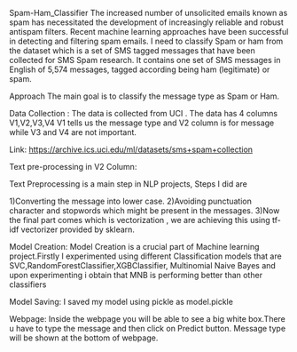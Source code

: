 Spam-Ham_Classifier
The increased number of unsolicited emails known as spam has necessitated the development of increasingly reliable and robust antispam filters. Recent machine learning approaches have been successful in detecting and filtering spam emails. I need to classify Spam or ham from the dataset which is a set of SMS tagged messages that have been collected for SMS Spam research. It contains one set of SMS messages in English of 5,574 messages, tagged according being ham (legitimate) or spam.


Approach
The main goal is to classify the message type as Spam or Ham.


Data Collection :
The data is collected from UCI .
The data has 4 columns V1,V2,V3,V4
V1 tells us the message type and V2 column is for message while V3 and V4 are not important.


Link: https://archive.ics.uci.edu/ml/datasets/sms+spam+collection

Text pre-processing in V2 Column:

Text Preprocessing is a main step in NLP projects, Steps I did are

1)Converting the message into lower case.
2)Avoiding punctuation character and stopwords which might be present in the messages.
3)Now the final part comes which is vectorization , we are achieving this using tf-idf vectorizer provided by sklearn.


Model Creation:
Model Creation is a crucial part of Machine learning project.Firstly I experimented using different Classification models that are SVC,RandomForestClassifier,XGBClassifier, Multinomial Naive Bayes and upon experimenting i obtain that MNB is performing better than other classifiers


Model Saving:
I saved my model using pickle as model.pickle

Webpage:
Inside the webpage you will be able to see a big white box.There u have to type the message and then click on Predict button. Message type will be shown at the bottom of webpage.
